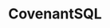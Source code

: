 ---
blog: https://medium.com/@covenant_labs
git: https://github.com/CovenantSQL/CovenantSQL
logohandle: covenantsqlio
sort: covenantsql
title: CovenantSQL
twitter: https://x.com/CovenantLabs
website: https://covenantsql.io/
youtube: https://youtube.com/channel/UCe9P_TMiexSHW2GGV5qBmZw
---